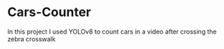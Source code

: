 # Cars-Counter
In this project I used YOLOv8 to count cars in a video after crossing the zebra crosswalk
